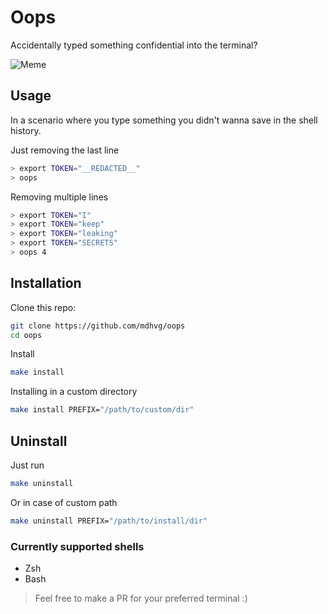 # Oops

Accidentally typed something confidential into the terminal?

![Meme](https://i.imgflip.com/a95uxa.jpg)

## Usage

In a scenario where you type something you didn't wanna save in the shell history.

Just removing the last line

```bash
> export TOKEN="__REDACTED__"
> oops
```

Removing multiple lines

```bash
> export TOKEN="I"
> export TOKEN="keep"
> export TOKEN="leaking"
> export TOKEN="SECRETS"
> oops 4
```

## Installation

Clone this repo:

```bash
git clone https://github.com/mdhvg/oops
cd oops
```

Install

```bash
make install
```

Installing in a custom directory

```bash
make install PREFIX="/path/to/custom/dir"
```

## Uninstall

Just run

```bash
make uninstall
```

Or in case of custom path

```bash
make uninstall PREFIX="/path/to/install/dir"
```

### Currently supported shells
- Zsh
- Bash

> Feel free to make a PR for your preferred terminal :)